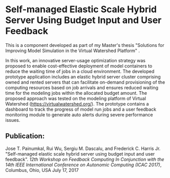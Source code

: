 # Self-managed Elastic Scale Hybrid Server Using Budget Input and User Feedback

This is a component developed as part of my Master's thesis "Solutions for Improving Model Simulation in the Virtual Watershed Platform" .

In this work, an innovative server-usage optimization strategy was proposed to enable cost-effective deployment of model containers to reduce the waiting time of jobs in a cloud environment. The developed prototype application includes an elastic hybrid server cluster comprising owned and rented servers that can facilitate on-demand provisioning of the computing resources based on job arrivals and ensures reduced waiting time for the modeling jobs within the allocated budget amount. The proposed approach was tested on the modeling platform of Virtual Watershed (https://virtualwatershed.org/). The prototype contains a dashboard to track the progress of model run jobs and a user feedback monitoring module to generate auto alerts during severe performance issues.

## Publication:
Jose T. Painumkal, Rui Wu, Sergiu M. Dascalu, and Frederick C. Harris Jr. "Self-managed elastic scale hybrid server using budget input and user feedback". *12th Workshop on Feedback Computing In Conjunction with the 14th IEEE International Conference on Autonomic Computing (ICAC 2017)*, Columbus, Ohio, USA July 17, 2017 







